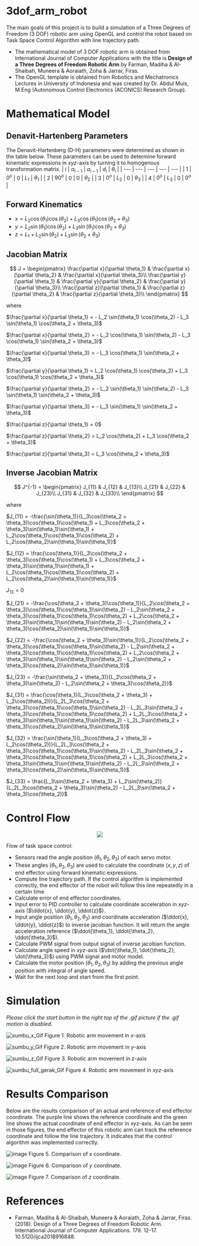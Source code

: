 # 3dof_arm_robot
The main goals of this project is to build a simulation of a Three Degrees of Freedom (3 DOF) robotic arm using OpenGL and control the robot based on Task Space Control Algorithm with line trajectory path. 
- The mathematical model of 3 DOF robotic arm is obtained from International Journal of Computer Applications with the title is **Design of a Three Degrees of Freedom Robotic Arm** by Farman, Madiha & Al-Shaibah, Muneera & Aoraiath, Zoha & Jarrar, Firas.
- The OpenGL template is obtained from Robotics and Mechatronics Lectures in University of Indonesia and was created by Dr. Abdul Muis, M.Eng (Autonomous Control Electronics (ACONICS) Research Group).

<h1>Mathematical Model</h1>

<h2>Denavit-Hartenberg Parameters</h2>

The Denavit-Hartenberg (D-H) parameters were determined as shown in the table below. These parameters can be used to determine forward kinematic expressions in $xyz$-axis by turning it to homogenous transformation matrix.
| $i$ | $\alpha_{i-1}$ | $a_{i-1}$ | $d_i$ | $\theta_i$ |
| --- | --- | --- | --- | --- |
| 1 | $0^o$ | $0$ | $L_1$ | $\theta_1$ |
| 2 | $90^o$ | $0$ | $0$ | $\theta_2$ |
| 3 | $0^o$ | $L_2$ | $0$ | $\theta_3$ |
| 4 | $0^o$ | $L_3$ | $0$ | $0^o$ |

<h2>Forward Kinematics</h2>

- $x = L_2 \cos(\theta_1) \cos(\theta_2) + L_3 \cos(\theta_1) \cos(\theta_2 + \theta_3)$
- $y = L_2 \sin(\theta_1) \cos(\theta_2) + L_3 \sin(\theta_1) \cos(\theta_2 + \theta_3)$
- $z = L_1 + L_2 \sin(\theta_2) + L_3 \sin(\theta_2 + \theta_3)$

<h2>Jacobian Matrix</h2>

$$
J = \begin{pmatrix}
\frac{\partial x}{\partial \theta_1} & \frac{\partial x}{\partial \theta_2} & \frac{\partial x}{\partial \theta_3}\\
\frac{\partial y}{\partial \theta_1} & \frac{\partial y}{\partial \theta_2} & \frac{\partial y}{\partial \theta_3}\\
\frac{\partial z}{\partial \theta_1} & \frac{\partial z}{\partial \theta_2} & \frac{\partial z}{\partial \theta_3}\\
\end{pmatrix}
$$

where

$\frac{\partial x}{\partial \theta_1} = - L_2 \sin(\theta_1) \cos(\theta_2) - L_3 \sin(\theta_1) \cos(\theta_2 + \theta_3)$

$\frac{\partial x}{\partial \theta_2} = - L_2 \cos(\theta_1) \sin(\theta_2) - L_3 \cos(\theta_1) \sin(\theta_2 + \theta_3)$

$\frac{\partial x}{\partial \theta_3} = - L_3 \cos(\theta_1) \sin(\theta_2 + \theta_3)$

$\frac{\partial y}{\partial \theta_1} = L_2 \cos(\theta_1) \cos(\theta_2) + L_3 \cos(\theta_1) \cos(\theta_2 + \theta_3)$

$\frac{\partial y}{\partial \theta_2} = - L_2 \sin(\theta_1) \sin(\theta_2) - L_3 \sin(\theta_1) \sin(\theta_2 + \theta_3)$

$\frac{\partial y}{\partial \theta_3} = - L_3 \sin(\theta_1) \sin(\theta_2 + \theta_3)$

$\frac{\partial z}{\partial \theta_1} = 0$

$\frac{\partial z}{\partial \theta_2} = L_2 \cos(\theta_2) + L_3 \cos(\theta_2 + \theta_3)$

$\frac{\partial z}{\partial \theta_3} = L_3 \cos(\theta_2 + \theta_3)$

<h2>Inverse Jacobian Matrix</h2>

$$
J^{-1} = \begin{pmatrix}
J_{11} & J_{12} & J_{13}\\
J_{21} & J_{22} & J_{23}\\
J_{31} & J_{32} & J_{33}\\
\end{pmatrix}
$$

where

$J_{11} = -\frac{\sin(\theta_1)}{L_3\cos(\theta_2 + \theta_3)\cos(\theta_1)\cos(\theta_1) + L_3\cos(\theta_2 + \theta_3)\sin(\theta_1)\sin(\theta_1) + L_2\cos(\theta_1)\cos(\theta_1)\cos(\theta_2) + L_2\cos(\theta_2)\sin(\theta_1)\sin(\theta_1)}$

$J_{12} = \frac{\cos(\theta_1)}{L_3\cos(\theta_2 + \theta_3)\cos(\theta_1)\cos(\theta_1) + L_3\cos(\theta_2 + \theta_3)\sin(\theta_1)\sin(\theta_1) + L_2\cos(\theta_1)\cos(\theta_1)\cos(\theta_2) + L_2\cos(\theta_2)\sin(\theta_1)\sin(\theta_1)}$

$J_{13} = 0$

$J_{21} = -\frac{\cos(\theta_2 + \theta_3)\cos(\theta_1)}{L_2\cos(\theta_2 + \theta_3)\cos(\theta_1)\cos(\theta_1)\sin(\theta_2) - L_2\sin(\theta_2 + \theta_3)\cos(\theta_1)\cos(\theta_1)\cos(\theta_2) + L_2\cos(\theta_2 + \theta_3)\sin(\theta_1)\sin(\theta_1)\sin(\theta_2) - L_2\sin(\theta_2 + \theta_3)\cos(\theta_2)\sin(\theta_1)\sin(\theta_1)}$

$J_{22} = -\frac{\cos(\theta_2 + \theta_3)\sin(\theta_1)}{L_2\cos(\theta_2 + \theta_3)\cos(\theta_1)\cos(\theta_1)\sin(\theta_2) - L_2\sin(\theta_2 + \theta_3)\cos(\theta_1)\cos(\theta_1)\cos(\theta_2) + L_2\cos(\theta_2 + \theta_3)\sin(\theta_1)\sin(\theta_1)\sin(\theta_2) - L_2\sin(\theta_2 + \theta_3)\cos(\theta_2)\sin(\theta_1)\sin(\theta_1)}$

$J_{23} = -\frac{\sin(\theta_2 + \theta_3)}{L_2\cos(\theta_2 + \theta_3)\sin(\theta_2) - L_2\sin(\theta_2 + \theta_3)\cos(\theta_2)}$

$J_{31} = \frac{\cos(\theta_1)(L_3\cos(\theta_2 + \theta_3) + L_2\cos(\theta_2))}{L_2L_3\cos(\theta_2 + \theta_3)\cos(\theta_1)\cos(\theta_1)\sin(\theta_2) - L_2L_3\sin(\theta_2 + \theta_3)\cos(\theta_1)\cos(\theta_1)\cos(\theta_2) + L_2L_3\cos(\theta_2 + \theta_3)\sin(\theta_1)\sin(\theta_1)\sin(\theta_2) - L_2L_3\sin(\theta_2 + \theta_3)\cos(\theta_2)\sin(\theta_1)\sin(\theta_1)}$

$J_{32} = \frac{\sin(\theta_1)(L_3\cos(\theta_2 + \theta_3) + L_2\cos(\theta_2))}{L_2L_3\cos(\theta_2 + \theta_3)\cos(\theta_1)\cos(\theta_1)\sin(\theta_2) - L_2L_3\sin(\theta_2 + \theta_3)\cos(\theta_1)\cos(\theta_1)\cos(\theta_2) + L_2L_3\cos(\theta_2 + \theta_3)\sin(\theta_1)\sin(\theta_1)\sin(\theta_2) - L_2L_3\sin(\theta_2 + \theta_3)\cos(\theta_2)\sin(\theta_1)\sin(\theta_1)}$

$J_{33} = \frac{L_3\sin(\theta_2 + \theta_3) + L_2\sin(\theta_2)}{L_2L_3\cos(\theta_2 + \theta_3)\sin(\theta_2) - L_2L_3\sin(\theta_2 + \theta_3)\cos(\theta_2)}$

<h1>Control Flow</h1>

<p align="center">
  <img src="https://github.com/JordyMarcius/3dof_arm_robot/assets/65435469/9b5c04cd-e82b-430d-b883-5c217a2ae79c"/>
</p>

Flow of task space control: 
- Sensors read the angle position ($\theta_1, \theta_2, \theta_3$) of each servo motor.
- These angles ($\theta_1, \theta_2, \theta_3$) are used to calculate the coordinate ($x, y, z$) of end effector using forward kinematic expressions.
- Compute line trajectory path. If the control algorithm is implemented correctly, the end effector of the robot will follow this line repeatedly in a certain time.
- Calculate error of end effector coordinates.
- Input error to PID controller to calculate coordinate acceleration in $xyz$-axis ($\ddot{x}, \ddot{y}, \ddot{z}$).
- Input angle position ($\theta_1, \theta_2, \theta_3$) and coordinate acceleration ($\ddot{x}, \ddot{y}, \ddot{z}$) to inverse jacobian function. It will return the angle acceleration reference ($\ddot{\theta_1}, \ddot{\theta_2}, \ddot{\theta_3}$). 
- Calculate PWM signal from output signal of inverse jacobian function.
- Calculate angle speed in $xyz$-axis ($\dot{\theta_1}, \dot{\theta_2}, \dot{\theta_3}$) using PWM signal and motor model.
- Calculate the motor position ($\theta_1, \theta_2, \theta_3$) by adding the previous angle position with integral of angle speed.
- Wait for the next loop and start from the first point.

<h1>Simulation</h1>

*Please click the start button in the right top of the .gif picture if the .gif motion is disabled.*

![sumbu_x_Gif](https://github.com/JordyMarcius/4dof_arm_robot/assets/65435469/83a8258e-7abf-44e9-928b-3b480e0fe042)
Figure 1. Robotic arm movement in $x$-axis

![sumbu_y_Gif](https://github.com/JordyMarcius/4dof_arm_robot/assets/65435469/66ca2859-b413-4c6c-9c42-1d5fe1c8fc35)
Figure 2. Robotic arm movement in $y$-axis

![sumbu_z_Gif](https://github.com/JordyMarcius/4dof_arm_robot/assets/65435469/20317ebf-1973-4b40-8507-b56b4ea6200d)
Figure 3. Robotic arm movement in $z$-axis

![sumbu_full_gerak_Gif](https://github.com/JordyMarcius/4dof_arm_robot/assets/65435469/8d082b2a-e4f1-4db6-abf9-0e51abe6345b)
Figure 4. Robotic arm movement in $xyz$-axis

<h1>Results Comparison</h1>

Below are the results comparison of an actual and reference of end effector coordinate. The purple line shows the reference coordinate and the green line shows the actual coordinate of end effector in $xyz$-axis. As can be seen in those figures, the end effector of this robotic arm can track the reference coordinate and follow the line trajectory. It indicates that the control algorithm was implemented correctly.

![image](https://github.com/JordyMarcius/3dof_arm_robot/assets/65435469/f420d7cb-e81c-41ef-ae20-f4ba02b2c175)
Figure 5. Comparison of $x$ coordinate.

![image](https://github.com/JordyMarcius/3dof_arm_robot/assets/65435469/f72c69a1-5a7e-40b5-8709-f4bf846182cf)
Figure 6. Comparison of $y$ coordinate.

![image](https://github.com/JordyMarcius/3dof_arm_robot/assets/65435469/f6da398c-a32c-474a-af16-9c75bfc9d5b0)
Figure 7. Comparison of $z$ coordinate.

<h1>References</h1>

- Farman, Madiha & Al-Shaibah, Muneera & Aoraiath, Zoha & Jarrar, Firas. (2018). Design of a Three Degrees of Freedom Robotic Arm. International Journal of Computer Applications. 179. 12-17. 10.5120/ijca2018916848. 
